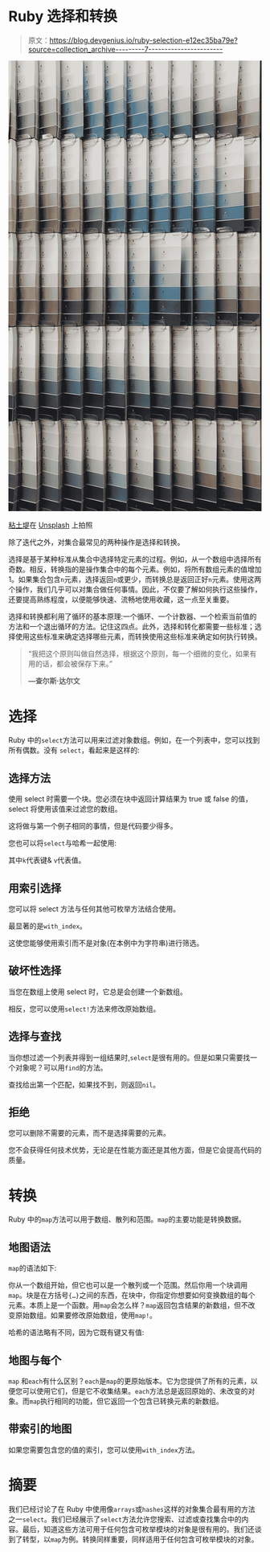 # Ruby 选择和转换

> 原文：<https://blog.devgenius.io/ruby-selection-e12ec35ba79e?source=collection_archive---------7----------------------->

![](img/c4f8c5633b647d77e9676348edabc1df.png)

[粘土堤](https://unsplash.com/@claybanks?utm_source=medium&utm_medium=referral)在 [Unsplash](https://unsplash.com?utm_source=medium&utm_medium=referral) 上拍照

除了迭代之外，对集合最常见的两种操作是选择和转换。

选择是基于某种标准从集合中选择特定元素的过程。例如，从一个数组中选择所有奇数。相反，转换指的是操作集合中的每个元素。例如，将所有数组元素的值增加 1。如果集合包含`n`元素，选择返回`n`或更少，而转换总是返回正好`n`元素。使用这两个操作，我们几乎可以对集合做任何事情。因此，不仅要了解如何执行这些操作，还要提高熟练程度，以便能够快速、流畅地使用收藏，这一点至关重要。

选择和转换都利用了循环的基本原理:一个循环、一个计数器、一个检索当前值的方法和一个退出循环的方法。记住这四点。此外，选择和转化都需要一些标准；选择使用这些标准来确定选择哪些元素，而转换使用这些标准来确定如何执行转换。

> “我把这个原则叫做自然选择，根据这个原则，每一个细微的变化，如果有用的话，都会被保存下来。”
> 
> **—查尔斯·达尔文**

# 选择

Ruby 中的`select`方法可以用来过滤对象数组。例如，在一个列表中，您可以找到所有偶数。没有 `select`，看起来是这样的:

## 选择方法

使用 select 时需要一个块。您必须在块中返回计算结果为 true 或 false 的值，select 将使用该值来过滤您的数组。

这将做与第一个例子相同的事情，但是代码要少得多。

您也可以将`select`与哈希一起使用:

其中`k`代表键& `v`代表值。

## 用索引选择

您可以将 select 方法与任何其他可枚举方法结合使用。

最显著的是`with_index`。

这使您能够使用索引而不是对象(在本例中为字符串)进行筛选。

## 破坏性选择

当您在数组上使用 select 时，它总是会创建一个新数组。

相反，您可以使用`select!`方法来修改原始数组。

## 选择与查找

当你想过滤一个列表并得到一组结果时,`select`是很有用的。但是如果只需要找一个对象呢？可以用`find`的方法。

查找给出第一个匹配，如果找不到，则返回`nil`。

## 拒绝

您可以删除不需要的元素，而不是选择需要的元素。

您不会获得任何技术优势，无论是在性能方面还是其他方面，但是它会提高代码的质量。

# 转换

Ruby 中的`map`方法可以用于数组、散列和范围。`map`的主要功能是转换数据。

## 地图语法

`map`的语法如下:

你从一个数组开始，但它也可以是一个散列或一个范围。然后你用一个块调用`map`。块是在方括号`{…}`之间的东西，在块中，你指定你想要如何变换数组的每个元素。本质上是一个函数。用`map`会怎么样？`map`返回包含结果的新数组，但不改变原始数组。如果要修改原始数组，使用`map!`。

哈希的语法略有不同，因为它既有键又有值:

## 地图与每个

`map` 和`each`有什么区别？`each`是`map`的更原始版本。它为您提供了所有的元素，以便您可以使用它们，但是它不收集结果。`each`方法总是返回原始的、未改变的对象。而`map`执行相同的功能，但它返回一个包含已转换元素的新数组。

## 带索引的地图

如果您需要包含您的值的索引，您可以使用`with_index`方法。

# 摘要

我们已经讨论了在 Ruby 中使用像`arrays`或`hashes`这样的对象集合最有用的方法之一`select`。我们已经展示了`select`方法允许您搜索、过滤或查找集合中的内容。最后，知道这些方法可用于任何包含可枚举模块的对象是很有用的。我们还谈到了转型，以`map`为例。转换同样重要，同样适用于任何包含可枚举模块的对象。
